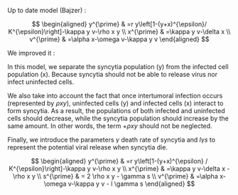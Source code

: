Up to date model (Bajzer) :

$$
\begin{aligned}
y^{\prime} & =r y\left[1-(y+x)^{\epsilon}/ K^{\epsilon}\right]-\kappa y v-\rho x y \\
x^{\prime} & =\kappa y v-\delta x \\
v^{\prime} & =\alpha x-\omega v-\kappa y v
\end{aligned}
$$
  
We improved it :

In this model, we separate the syncytia population (y) from the infected cell population (x). Because syncytia should not be able to release virus nor infect uninfected cells.

We also take into account the fact that once intertumoral infection occurs (represented by $\rho x y$), uninfected cells (y) and infected cells (x) interact to form syncytia. As a result, the populations of both infected and uninfected cells should decrease, while the syncytia population should increase by the same amount. In other words, the term $+\rho x y$ should not be neglected. 

Finally, we introduce the parameters $\gamma$ death rate of syncytia and $l \gamma s$ to represent the potential viral release when syncytia die.
 
$$
\begin{aligned}
y^{\prime} & =r y\left[1-(y+x)^{\epsilon} / K^{\epsilon}\right]-\kappa y v-\rho x y \\
x^{\prime} & =\kappa y v-\delta x - \rho x y \\
s^{\prime} & = 2 \rho x y - \gamma s \\
v^{\prime} & =\alpha x-\omega v-\kappa y v - l \gamma s
\end{aligned}
 $$  
